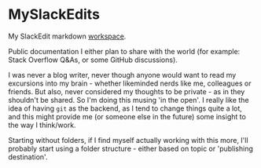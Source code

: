 # MySlackEdits
My SlackEdit markdown [workspace](https://stackedit.io/app#providerId=githubWorkspace&owner=Lockszmith&repo=MySlackEdits&branch=main).

Public documentation I either plan to share with the world (for example: Stack Overflow Q&As, or some GitHub discussions).

I was never a blog writer, never though anyone would want to read my excursions into my brain - whether likeminded nerds like me, colleagues or friends.
But also, never considered my thoughts to be private - as in they shouldn't be shared. So I'm doing this musing 'in the open'.
I really like the idea of having `git` as the backend, as I tend to change things quite a lot, and this might provide me (or someone else in the future) some insight to the way I think/work.

Starting without folders, if I find myself actually working with this more, I'll probably start using a folder structure - either based on topic or 'publishing destination'.

<!--stackedit_data:
eyJoaXN0b3J5IjpbNTcwODI0NTM0XX0=
-->